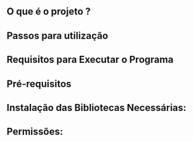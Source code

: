 ## O que é o projeto ?

## Passos para utilização

## Requisitos para Executar o Programa

## Pré-requisitos

## Instalação das Bibliotecas Necessárias: 

## Permissões: 
